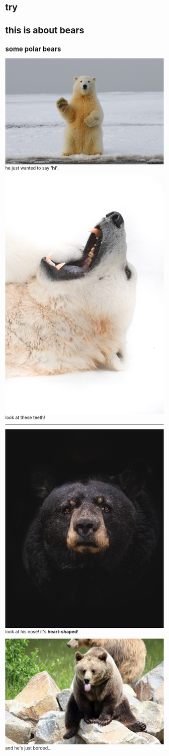 # try

# this is about bears

## some polar bears

![eisbaer](eisbaer_hi.jpg)
he just wanted to say **'hi'**.

![eisbaerzahn](eisbaer_zahn.jpg)
look at these teeth!


---

![braunbaer](baer_herznase.jpg)
look at his nose! it's **heart-shaped**!


![braunbaer_zunge](braunbaer_zunge.jpg)
and he's just borded...

